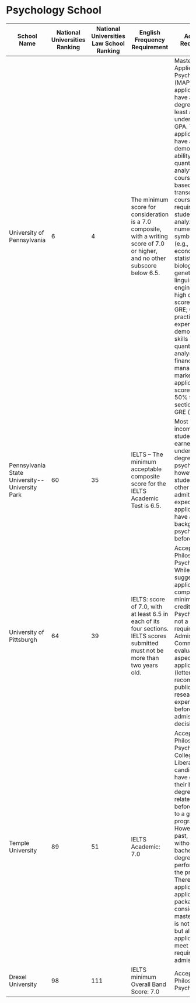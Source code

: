 # Psychology School

| School Name  |   National Universities Ranking |  National Universities Law School Ranking |  English Frequency Requirement| Academic Requirement |  Location | Website |
|----------------|---------|---------|---------|---------|------------|------------|
|University of Pennsylvania| 6 | 4 |		The minimum score for consideration is a 7.0 composite, with a writing score of 7.0 or higher, and no other subscore below 6.5.  | Master of Applied Positive Psychology (MAPP): The applicant should have a bachelor’s degree with at least a 3.0 undergraduate GPA. The applicant should have a demonstrated ability for quantitative and analytical coursework based on transcript-visible courses that required students to analyze numerical or symbolic data (e.g., math, economics, statistics, biology, genetics, logic, linguistics, engineering); OR high quantitative scores on the GRE; OR practical experience demonstrating skills in quantitative analysis (e.g., financial management or marketing). The applicant should score above the 50% tile on each section of the GRE (if required). |Philadelphia, Pennsylvania| https://www.lps.upenn.edu/degree-programs/mapp/application |
|Pennsylvania State University--University Park| 60 | 35 |		IELTS – The minimum acceptable composite score for the IELTS Academic Test is 6.5.  | Most of our incoming students have earned an undergraduate degree in psychology; however, students from other majors are admitted. It is expected that applicants will have a background in psychology before applying. |University Park, Pennsylvania| https://gradschool.psu.edu/index.cfm/graduate-admissions/how-to-apply/new-applicants/requirements-for-graduate-admission/; https://psych.la.psu.edu/graduate/prospective-students/how-to-apply/ |
|University of Pittsburgh| 64 | 39 |		IELTS: score of 7.0, with at least 6.5 in each of its four sections. IELTS scores submitted must not be more than two years old.  | Accept Doctor of Philosophy in Psychology; While we suggest that applicants have completed a minimum of 12 credits in Psychology, it is not a requirement. The Admission Committee will evaluate all aspects of an applicant’s file (letters of recommendation, publications, research experience, etc.) before making an admission decision. |Pittsburgh, Pennsylvania| https://www.psychology.pitt.edu/graduate/graduate-admission-requirements/how-apply; https://www.psychology.pitt.edu/frequently-asked-questions/ |
|Temple University| 89 | 51 |		IELTS Academic: 7.0 | Accept Doctor of Philosophy in Psychology; All College of Liberal Arts candidates must have completed their bachelor’s degree in a related field before applying to a graduate program. However, in the past, students without a related bachelor’s degree have performed well in the program. Therefore, an applicant’s entire application package will be considered. A master's degree is not required but all PhD applicants must meet the requirements for admission.  |Philadelphia, Pennsylvania| https://liberalarts.temple.edu/academics/departments-and-programs/psychology/graduate/ |
|Drexel University| 98 | 111 |		IELTS minimum Overall Band Score: 7.0 | Accept Master of Philosophy in Psychology  |Philadelphia, Pennsylvania| https://drexel.edu/academics/grad-professional-programs/coas/psychology |
